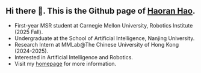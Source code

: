 ## Hi there 👋. This is the Github page of [Haoran Hao](https://hoar012.github.io/).

- First-year MSR student at Carnegie Mellon University, Robotics Institute (2025 Fall).
- Undergraduate at the School of Artificial Intelligence, Nanjing University.
- Research Intern at MMLab@The Chinese University of Hong Kong (2024-2025).
- Interested in Artificial Intelligence and Robotics.
- Visit my [homepage](https://hoar012.github.io/) for more information.

